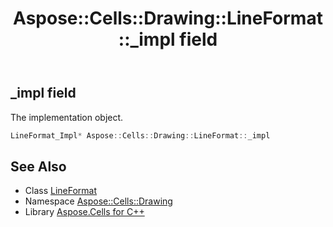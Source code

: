 ﻿---
title: Aspose::Cells::Drawing::LineFormat::_impl field
linktitle: _impl
second_title: Aspose.Cells for C++ API Reference
description: 'Aspose::Cells::Drawing::LineFormat::_impl field. The implementation object in C++.'
type: docs
weight: 2900
url: /cpp/aspose.cells.drawing/lineformat/_impl/
---
## _impl field


The implementation object.

```cpp
LineFormat_Impl* Aspose::Cells::Drawing::LineFormat::_impl
```

## See Also

* Class [LineFormat](../)
* Namespace [Aspose::Cells::Drawing](../../)
* Library [Aspose.Cells for C++](../../../)

